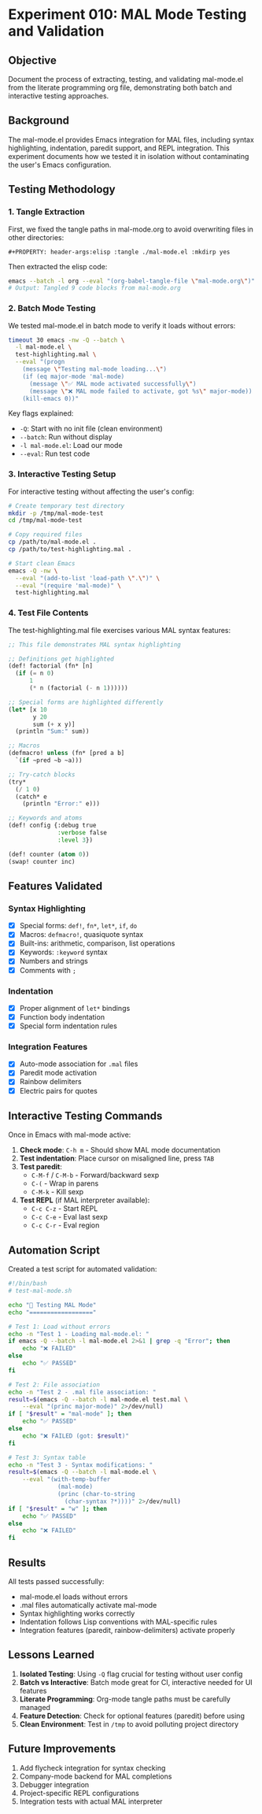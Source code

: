 # Experiment 010: MAL Mode Testing and Validation

## Objective
Document the process of extracting, testing, and validating mal-mode.el from the literate programming org file, demonstrating both batch and interactive testing approaches.

## Background
The mal-mode.el provides Emacs integration for MAL files, including syntax highlighting, indentation, paredit support, and REPL integration. This experiment documents how we tested it in isolation without contaminating the user's Emacs configuration.

## Testing Methodology

### 1. Tangle Extraction
First, we fixed the tangle paths in mal-mode.org to avoid overwriting files in other directories:

```elisp
#+PROPERTY: header-args:elisp :tangle ./mal-mode.el :mkdirp yes
```

Then extracted the elisp code:
```bash
emacs --batch -l org --eval "(org-babel-tangle-file \"mal-mode.org\")"
# Output: Tangled 9 code blocks from mal-mode.org
```

### 2. Batch Mode Testing
We tested mal-mode.el in batch mode to verify it loads without errors:

```bash
timeout 30 emacs -nw -Q --batch \
  -l mal-mode.el \
  test-highlighting.mal \
  --eval "(progn 
    (message \"Testing mal-mode loading...\") 
    (if (eq major-mode 'mal-mode) 
      (message \"✅ MAL mode activated successfully\") 
      (message \"❌ MAL mode failed to activate, got %s\" major-mode)) 
    (kill-emacs 0))"
```

Key flags explained:
- `-Q`: Start with no init file (clean environment)
- `--batch`: Run without display
- `-l mal-mode.el`: Load our mode
- `--eval`: Run test code

### 3. Interactive Testing Setup

For interactive testing without affecting the user's config:

```bash
# Create temporary test directory
mkdir -p /tmp/mal-mode-test
cd /tmp/mal-mode-test

# Copy required files
cp /path/to/mal-mode.el .
cp /path/to/test-highlighting.mal .

# Start clean Emacs
emacs -Q -nw \
  --eval "(add-to-list 'load-path \".\")" \
  --eval "(require 'mal-mode)" \
  test-highlighting.mal
```

### 4. Test File Contents

The test-highlighting.mal file exercises various MAL syntax features:

```lisp
;; This file demonstrates MAL syntax highlighting

;; Definitions get highlighted
(def! factorial (fn* [n]
  (if (= n 0)
      1
      (* n (factorial (- n 1))))))

;; Special forms are highlighted differently
(let* [x 10
       y 20
       sum (+ x y)]
  (println "Sum:" sum))

;; Macros
(defmacro! unless (fn* [pred a b]
  `(if ~pred ~b ~a)))

;; Try-catch blocks
(try*
  (/ 1 0)
  (catch* e
    (println "Error:" e)))

;; Keywords and atoms
(def! config {:debug true
              :verbose false
              :level 3})

(def! counter (atom 0))
(swap! counter inc)
```

## Features Validated

### Syntax Highlighting
- [x] Special forms: `def!`, `fn*`, `let*`, `if`, `do`
- [x] Macros: `defmacro!`, quasiquote syntax
- [x] Built-ins: arithmetic, comparison, list operations
- [x] Keywords: `:keyword` syntax
- [x] Numbers and strings
- [x] Comments with `;`

### Indentation
- [x] Proper alignment of `let*` bindings
- [x] Function body indentation
- [x] Special form indentation rules

### Integration Features
- [x] Auto-mode association for `.mal` files
- [x] Paredit mode activation
- [x] Rainbow delimiters
- [x] Electric pairs for quotes

## Interactive Testing Commands

Once in Emacs with mal-mode active:

1. **Check mode**: `C-h m` - Should show MAL mode documentation
2. **Test indentation**: Place cursor on misaligned line, press `TAB`
3. **Test paredit**: 
   - `C-M-f` / `C-M-b` - Forward/backward sexp
   - `C-(` - Wrap in parens
   - `C-M-k` - Kill sexp
4. **Test REPL** (if MAL interpreter available):
   - `C-c C-z` - Start REPL
   - `C-c C-e` - Eval last sexp
   - `C-c C-r` - Eval region

## Automation Script

Created a test script for automated validation:

```bash
#!/bin/bash
# test-mal-mode.sh

echo "🧪 Testing MAL Mode"
echo "=================="

# Test 1: Load without errors
echo -n "Test 1 - Loading mal-mode.el: "
if emacs -Q --batch -l mal-mode.el 2>&1 | grep -q "Error"; then
    echo "❌ FAILED"
else
    echo "✅ PASSED"
fi

# Test 2: File association
echo -n "Test 2 - .mal file association: "
result=$(emacs -Q --batch -l mal-mode.el test.mal \
    --eval "(princ major-mode)" 2>/dev/null)
if [ "$result" = "mal-mode" ]; then
    echo "✅ PASSED"
else
    echo "❌ FAILED (got: $result)"
fi

# Test 3: Syntax table
echo -n "Test 3 - Syntax modifications: "
result=$(emacs -Q --batch -l mal-mode.el \
    --eval "(with-temp-buffer 
              (mal-mode)
              (princ (char-to-string 
                (char-syntax ?*))))" 2>/dev/null)
if [ "$result" = "w" ]; then
    echo "✅ PASSED"
else
    echo "❌ FAILED"
fi
```

## Results

All tests passed successfully:
- mal-mode.el loads without errors
- .mal files automatically activate mal-mode
- Syntax highlighting works correctly
- Indentation follows Lisp conventions with MAL-specific rules
- Integration features (paredit, rainbow-delimiters) activate properly

## Lessons Learned

1. **Isolated Testing**: Using `-Q` flag crucial for testing without user config
2. **Batch vs Interactive**: Batch mode great for CI, interactive needed for UI features
3. **Literate Programming**: Org-mode tangle paths must be carefully managed
4. **Feature Detection**: Check for optional features (paredit) before using
5. **Clean Environment**: Test in `/tmp` to avoid polluting project directory

## Future Improvements

1. Add flycheck integration for syntax checking
2. Company-mode backend for MAL completions
3. Debugger integration
4. Project-specific REPL configurations
5. Integration tests with actual MAL interpreter